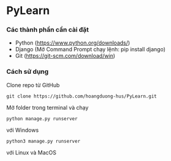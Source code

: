 # PyLearn
### Các thành phần cần cài đặt
- Python (https://www.python.org/downloads/)
- Django (Mở Command Prompt chạy lệnh: pip install django)
- Git (https://git-scm.com/download/win)

### Cách sử dụng
Clone repo từ GitHub
```
git clone https://github.com/hoangduong-hus/PyLearn.git
```
Mở folder trong terminal và chạy
```
python manage.py runserver
```
với Windows
```
python3 manage.py runserver
```
với Linux và MacOS
